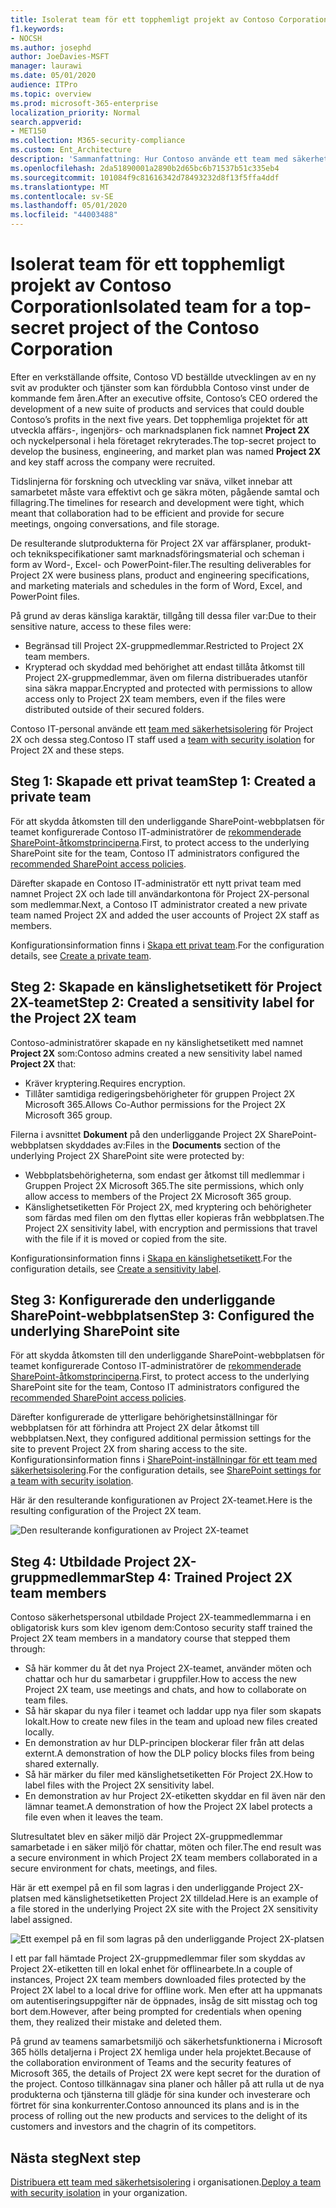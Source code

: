 ```yaml
---
title: Isolerat team för ett topphemligt projekt av Contoso Corporation
f1.keywords:
- NOCSH
ms.author: josephd
author: JoeDavies-MSFT
manager: laurawi
ms.date: 05/01/2020
audience: ITPro
ms.topic: overview
ms.prod: microsoft-365-enterprise
localization_priority: Normal
search.appverid:
- MET150
ms.collection: M365-security-compliance
ms.custom: Ent_Architecture
description: 'Sammanfattning: Hur Contoso använde ett team med säkerhetsisolering för ett topphemligt projekt för att utveckla en ny uppsättning produkter och tjänster.'
ms.openlocfilehash: 2da51890001a2890b2d65bc6b71537b51c335eb4
ms.sourcegitcommit: 101084f9c81616342d78493232d8f13f5ffa4ddf
ms.translationtype: MT
ms.contentlocale: sv-SE
ms.lasthandoff: 05/01/2020
ms.locfileid: "44003488"
---
```

# <a name="isolated-team-for-a-top-secret-project-of-the-contoso-corporation"></a><span data-ttu-id="0ab2a-103">Isolerat team för ett topphemligt projekt av Contoso Corporation</span><span class="sxs-lookup"><span data-stu-id="0ab2a-103">Isolated team for a top-secret project of the Contoso Corporation</span></span>

<span data-ttu-id="0ab2a-104">Efter en verkställande offsite, Contoso VD beställde utvecklingen av en ny svit av produkter och tjänster som kan fördubbla Contoso vinst under de kommande fem åren.</span><span class="sxs-lookup"><span data-stu-id="0ab2a-104">After an executive offsite, Contoso’s CEO ordered the development of a new suite of products and services that could double Contoso’s profits in the next five years.</span></span> <span data-ttu-id="0ab2a-105">Det topphemliga projektet för att utveckla affärs-, ingenjörs- och marknadsplanen fick namnet **Project 2X** och nyckelpersonal i hela företaget rekryterades.</span><span class="sxs-lookup"><span data-stu-id="0ab2a-105">The top-secret project to develop the business, engineering, and market plan was named **Project 2X** and key staff across the company were recruited.</span></span> 

<span data-ttu-id="0ab2a-106">Tidslinjerna för forskning och utveckling var snäva, vilket innebar att samarbetet måste vara effektivt och ge säkra möten, pågående samtal och fillagring.</span><span class="sxs-lookup"><span data-stu-id="0ab2a-106">The timelines for research and development were tight, which meant that collaboration had to be efficient and provide for secure meetings, ongoing conversations, and file storage.</span></span>

<span data-ttu-id="0ab2a-107">De resulterande slutprodukterna för Project 2X var affärsplaner, produkt- och teknikspecifikationer samt marknadsföringsmaterial och scheman i form av Word-, Excel- och PowerPoint-filer.</span><span class="sxs-lookup"><span data-stu-id="0ab2a-107">The resulting deliverables for Project 2X were business plans, product and engineering specifications, and marketing materials and schedules in the form of Word, Excel, and PowerPoint files.</span></span> 

<span data-ttu-id="0ab2a-108">På grund av deras känsliga karaktär, tillgång till dessa filer var:</span><span class="sxs-lookup"><span data-stu-id="0ab2a-108">Due to their sensitive nature, access to these files were:</span></span>

- <span data-ttu-id="0ab2a-109">Begränsad till Project 2X-gruppmedlemmar.</span><span class="sxs-lookup"><span data-stu-id="0ab2a-109">Restricted to Project 2X team members.</span></span>
- <span data-ttu-id="0ab2a-110">Krypterad och skyddad med behörighet att endast tillåta åtkomst till Project 2X-gruppmedlemmar, även om filerna distribuerades utanför sina säkra mappar.</span><span class="sxs-lookup"><span data-stu-id="0ab2a-110">Encrypted and protected with permissions to allow access only to Project 2X team members, even if the files were distributed outside of their secured folders.</span></span>

<span data-ttu-id="0ab2a-111">Contoso IT-personal använde ett [team med säkerhetsisolering](secure-teams-security-isolation.md) för Project 2X och dessa steg.</span><span class="sxs-lookup"><span data-stu-id="0ab2a-111">Contoso IT staff used a [team with security isolation](secure-teams-security-isolation.md) for Project 2X and these steps.</span></span>

## <a name="step-1-created-a-private-team"></a><span data-ttu-id="0ab2a-112">Steg 1: Skapade ett privat team</span><span class="sxs-lookup"><span data-stu-id="0ab2a-112">Step 1: Created a private team</span></span>

<span data-ttu-id="0ab2a-113">För att skydda åtkomsten till den underliggande SharePoint-webbplatsen för teamet konfigurerade Contoso IT-administratörer de [rekommenderade SharePoint-åtkomstprinciperna](../enterprise/sharepoint-file-access-policies.md).</span><span class="sxs-lookup"><span data-stu-id="0ab2a-113">First, to protect access to the underlying SharePoint site for the team, Contoso IT administrators configured the [recommended SharePoint access policies](../enterprise/sharepoint-file-access-policies.md).</span></span>

<span data-ttu-id="0ab2a-114">Därefter skapade en Contoso IT-administratör ett nytt privat team med namnet Project 2X och lade till användarkontona för Project 2X-personal som medlemmar.</span><span class="sxs-lookup"><span data-stu-id="0ab2a-114">Next, a Contoso IT administrator created a new private team named Project 2X and added the user accounts of Project 2X staff as members.</span></span>

<span data-ttu-id="0ab2a-115">Konfigurationsinformation finns i [Skapa ett privat team](secure-teams-security-isolation.md#create-a-private-team).</span><span class="sxs-lookup"><span data-stu-id="0ab2a-115">For the configuration details, see [Create a private team](secure-teams-security-isolation.md#create-a-private-team).</span></span>

## <a name="step-2-created-a-sensitivity-label-for-the-project-2x-team"></a><span data-ttu-id="0ab2a-116">Steg 2: Skapade en känslighetsetikett för Project 2X-teamet</span><span class="sxs-lookup"><span data-stu-id="0ab2a-116">Step 2: Created a sensitivity label for the Project 2X team</span></span>

<span data-ttu-id="0ab2a-117">Contoso-administratörer skapade en ny känslighetsetikett med namnet **Project 2X** som:</span><span class="sxs-lookup"><span data-stu-id="0ab2a-117">Contoso admins created a new sensitivity label named **Project 2X** that:</span></span>

- <span data-ttu-id="0ab2a-118">Kräver kryptering.</span><span class="sxs-lookup"><span data-stu-id="0ab2a-118">Requires encryption.</span></span>
- <span data-ttu-id="0ab2a-119">Tillåter samtidiga redigeringsbehörigheter för gruppen Project 2X Microsoft 365.</span><span class="sxs-lookup"><span data-stu-id="0ab2a-119">Allows Co-Author permissions for the Project 2X Microsoft 365 group.</span></span>

<span data-ttu-id="0ab2a-120">Filerna i avsnittet **Dokument** på den underliggande Project 2X SharePoint-webbplatsen skyddades av:</span><span class="sxs-lookup"><span data-stu-id="0ab2a-120">Files in the **Documents** section of the underlying Project 2X SharePoint site were protected by:</span></span>

- <span data-ttu-id="0ab2a-121">Webbplatsbehörigheterna, som endast ger åtkomst till medlemmar i Gruppen Project 2X Microsoft 365.</span><span class="sxs-lookup"><span data-stu-id="0ab2a-121">The site permissions, which only allow access to members of the Project 2X Microsoft 365 group.</span></span>
- <span data-ttu-id="0ab2a-122">Känslighetsetiketten För Project 2X, med kryptering och behörigheter som färdas med filen om den flyttas eller kopieras från webbplatsen.</span><span class="sxs-lookup"><span data-stu-id="0ab2a-122">The Project 2X sensitivity label, with encryption and permissions that travel with the file if it is moved or copied from the site.</span></span>

<span data-ttu-id="0ab2a-123">Konfigurationsinformation finns i [Skapa en känslighetsetikett](secure-teams-security-isolation.md#create-a-sensitivity-label).</span><span class="sxs-lookup"><span data-stu-id="0ab2a-123">For the configuration details, see [Create a sensitivity label](secure-teams-security-isolation.md#create-a-sensitivity-label).</span></span>

## <a name="step-3-configured-the-underlying-sharepoint-site"></a><span data-ttu-id="0ab2a-124">Steg 3: Konfigurerade den underliggande SharePoint-webbplatsen</span><span class="sxs-lookup"><span data-stu-id="0ab2a-124">Step 3: Configured the underlying SharePoint site</span></span>

<span data-ttu-id="0ab2a-125">För att skydda åtkomsten till den underliggande SharePoint-webbplatsen för teamet konfigurerade Contoso IT-administratörer de [rekommenderade SharePoint-åtkomstprinciperna](../enterprise/sharepoint-file-access-policies.md).</span><span class="sxs-lookup"><span data-stu-id="0ab2a-125">First, to protect access to the underlying SharePoint site for the team, Contoso IT administrators configured the [recommended SharePoint access policies](../enterprise/sharepoint-file-access-policies.md).</span></span>

<span data-ttu-id="0ab2a-126">Därefter konfigurerade de ytterligare behörighetsinställningar för webbplatsen för att förhindra att Project 2X delar åtkomst till webbplatsen.</span><span class="sxs-lookup"><span data-stu-id="0ab2a-126">Next, they configured additional permission settings for the site to prevent Project 2X from sharing access to the site.</span></span> <span data-ttu-id="0ab2a-127">Konfigurationsinformation finns i [SharePoint-inställningar för ett team med säkerhetsisolering](secure-teams-security-isolation.md#sharepoint-settings).</span><span class="sxs-lookup"><span data-stu-id="0ab2a-127">For the configuration details, see [SharePoint settings for a team with security isolation](secure-teams-security-isolation.md#sharepoint-settings).</span></span>

<span data-ttu-id="0ab2a-128">Här är den resulterande konfigurationen av Project 2X-teamet.</span><span class="sxs-lookup"><span data-stu-id="0ab2a-128">Here is the resulting configuration of the Project 2X team.</span></span>

![Den resulterande konfigurationen av Project 2X-teamet](../media/contoso-team-for-top-secret-project/contoso-team-for-top-secret-project.png)

 ## <a name="step-4-trained-project-2x-team-members"></a><span data-ttu-id="0ab2a-130">Steg 4: Utbildade Project 2X-gruppmedlemmar</span><span class="sxs-lookup"><span data-stu-id="0ab2a-130">Step 4: Trained Project 2X team members</span></span>

<span data-ttu-id="0ab2a-131">Contoso säkerhetspersonal utbildade Project 2X-teammedlemmarna i en obligatorisk kurs som klev igenom dem:</span><span class="sxs-lookup"><span data-stu-id="0ab2a-131">Contoso security staff trained the Project 2X team members in a mandatory course that stepped them through:</span></span>

- <span data-ttu-id="0ab2a-132">Så här kommer du åt det nya Project 2X-teamet, använder möten och chattar och hur du samarbetar i gruppfiler.</span><span class="sxs-lookup"><span data-stu-id="0ab2a-132">How to access the new Project 2X team, use meetings and chats, and how to collaborate on team files.</span></span>
- <span data-ttu-id="0ab2a-133">Så här skapar du nya filer i teamet och laddar upp nya filer som skapats lokalt.</span><span class="sxs-lookup"><span data-stu-id="0ab2a-133">How to create new files in the team and upload new files created locally.</span></span>
- <span data-ttu-id="0ab2a-134">En demonstration av hur DLP-principen blockerar filer från att delas externt.</span><span class="sxs-lookup"><span data-stu-id="0ab2a-134">A demonstration of how the DLP policy blocks files from being shared externally.</span></span>
- <span data-ttu-id="0ab2a-135">Så här märker du filer med känslighetsetiketten För Project 2X.</span><span class="sxs-lookup"><span data-stu-id="0ab2a-135">How to label files with the Project 2X sensitivity label.</span></span>
- <span data-ttu-id="0ab2a-136">En demonstration av hur Project 2X-etiketten skyddar en fil även när den lämnar teamet.</span><span class="sxs-lookup"><span data-stu-id="0ab2a-136">A demonstration of how the Project 2X  label protects a file even when it leaves the team.</span></span>

<span data-ttu-id="0ab2a-137">Slutresultatet blev en säker miljö där Project 2X-gruppmedlemmar samarbetade i en säker miljö för chattar, möten och filer.</span><span class="sxs-lookup"><span data-stu-id="0ab2a-137">The end result was a secure environment in which Project 2X team members collaborated in a secure environment for chats, meetings, and files.</span></span>

<span data-ttu-id="0ab2a-138">Här är ett exempel på en fil som lagras i den underliggande Project 2X-platsen med känslighetsetiketten Project 2X tilldelad.</span><span class="sxs-lookup"><span data-stu-id="0ab2a-138">Here is an example of a file stored in the underlying Project 2X site with the Project 2X sensitivity label assigned.</span></span>

![Ett exempel på en fil som lagras på den underliggande Project 2X-platsen](../media/contoso-team-for-top-secret-project/contoso-team-for-top-secret-project-example.png)

<span data-ttu-id="0ab2a-140">I ett par fall hämtade Project 2X-gruppmedlemmar filer som skyddas av Project 2X-etiketten till en lokal enhet för offlinearbete.</span><span class="sxs-lookup"><span data-stu-id="0ab2a-140">In a couple of instances, Project 2X team members downloaded files protected by the Project 2X label to a local drive for offline work.</span></span> <span data-ttu-id="0ab2a-141">Men efter att ha uppmanats om autentiseringsuppgifter när de öppnades, insåg de sitt misstag och tog bort dem.</span><span class="sxs-lookup"><span data-stu-id="0ab2a-141">However, after being prompted for credentials when opening them, they realized their mistake and deleted them.</span></span>

<span data-ttu-id="0ab2a-142">På grund av teamens samarbetsmiljö och säkerhetsfunktionerna i Microsoft 365 hölls detaljerna i Project 2X hemliga under hela projektet.</span><span class="sxs-lookup"><span data-stu-id="0ab2a-142">Because of the collaboration environment of Teams and the security features of Microsoft 365, the details of Project 2X were kept secret for the duration of the project.</span></span> <span data-ttu-id="0ab2a-143">Contoso tillkännagav sina planer och håller på att rulla ut de nya produkterna och tjänsterna till glädje för sina kunder och investerare och förtret för sina konkurrenter.</span><span class="sxs-lookup"><span data-stu-id="0ab2a-143">Contoso announced its plans and is in the process of rolling out the new products and services to the delight of its customers and investors and the chagrin of its competitors.</span></span>

## <a name="next-step"></a><span data-ttu-id="0ab2a-144">Nästa steg</span><span class="sxs-lookup"><span data-stu-id="0ab2a-144">Next step</span></span>

<span data-ttu-id="0ab2a-145">[Distribuera ett team med säkerhetsisolering](secure-teams-security-isolation.md) i organisationen.</span><span class="sxs-lookup"><span data-stu-id="0ab2a-145">[Deploy a team with security isolation](secure-teams-security-isolation.md) in your organization.</span></span>

